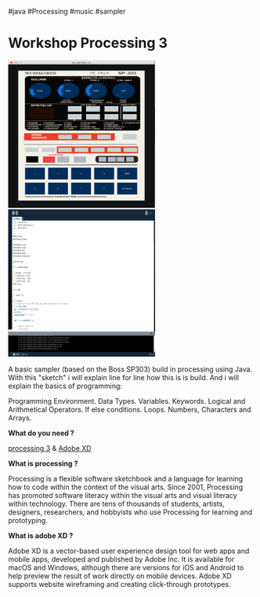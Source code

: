 #java #Processing #music #sampler 
    
<h1>Workshop Processing 3</h1>

<img src="https://github.com/vincentpaolo/java/blob/main/Screenshot%202021-02-24%20at%2012.01.30.png" width="300" height="300"> <img src="https://github.com/vincentpaolo/java/blob/main/Screenshot%202021-02-24%20at%2012.06.02.png" width="300" height="300">


A basic sampler (based on the Boss SP303) build in processing using Java.
With this "sketch" i will explain line for line how this is is build.
And i will explain the basics of programming:

Programming Environment.
Data Types.
Variables.
Keywords.
Logical and Arithmetical Operators.
If else conditions.
Loops.
Numbers, Characters and Arrays.

<b>What do you need ?</b> 

[processing 3](https://processing.org/download/) & 
[Adobe XD](https://creativecloud.adobe.com/apps/download/xd?promoid=VKW3KF8J&mv=other)

<b>What is processing ?</b>

Processing is a flexible software sketchbook and a language for learning how to code within the context of the visual arts. Since 2001, Processing has promoted software literacy within the visual arts and visual literacy within technology. There are tens of thousands of students, artists, designers, researchers, and hobbyists who use Processing for learning and prototyping. 

<b>What is adobe XD ?</b>

Adobe XD is a vector-based user experience design tool for web apps and mobile apps, developed and published by Adobe Inc. It is available for macOS and Windows, although there are versions for iOS and Android to help preview the result of work directly on mobile devices. Adobe XD supports website wireframing and creating click-through prototypes.

